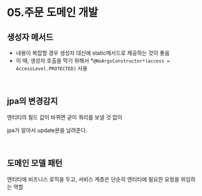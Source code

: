 # 05.주문 도메인 개발

## 생성자 메서드

- 내용이 복잡할 경우 생성자 대신에 static메서드로 제공하는 것이 좋음
- 이 때, 생성자 호출을 막기 위해서 *`@NoArgsConstructor*(access = AccessLevel.PROTECTED)` 사용

<br>

## jpa의 변경감지

엔티티의 필드 값이 바뀌면 굳이 쿼리를 보낼 것 없이 

jpa가 알아서 update문을 날려준다.

<br>

## 도메인 모델 패턴

엔티티에 비즈니스 로직을 두고, 서비스 계층은 단순히 엔티티에 필요한 요청을 위임하는 역할